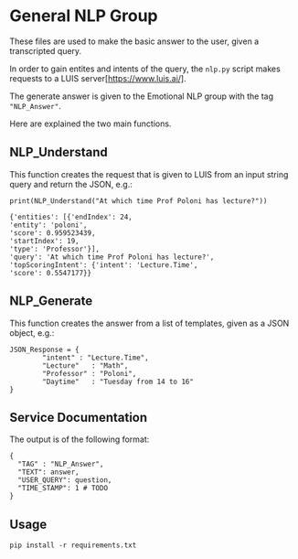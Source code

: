 # General NLP Group

These files are used to make the basic answer to the user, given a transcripted query.

In order to gain entites and intents of the query, the `nlp.py` script makes requests to a LUIS server[https://www.luis.ai/].

The generate answer is given to the Emotional NLP group with the tag `"NLP_Answer"`.

Here are explained the two main functions.

## NLP_Understand

This function creates the request that is given to LUIS from an input string query and return the JSON, e.g.:
```
print(NLP_Understand("At which time Prof Poloni has lecture?"))
```
```
{'entities': [{'endIndex': 24,                
'entity': 'poloni',
'score': 0.959523439,
'startIndex': 19,
'type': 'Professor'}],
'query': 'At which time Prof Poloni has lecture?',
'topScoringIntent': {'intent': 'Lecture.Time',
'score': 0.5547177}}
```

## NLP_Generate

This function creates the answer from a list of templates, given as a JSON object, e.g.:
```
JSON_Response = {
        "intent" : "Lecture.Time",
        "Lecture"   : "Math",
        "Professor" : "Poloni",
        "Daytime"   : "Tuesday from 14 to 16"
}
```

## Service Documentation
The output is of the following format:
```
{
  "TAG" : "NLP_Answer",
  "TEXT": answer,
  "USER_QUERY": question,
  "TIME_STAMP": 1 # TODO
}
```

## Usage
```
pip install -r requirements.txt
```
